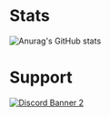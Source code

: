 # Stats
![Anurag's GitHub stats](https://github-readme-stats.vercel.app/api?username=wasabirobby&show_icons=true&theme=radical&title_color=38f8d4&text_color=43ea80&icon_color=43ea80&bg_color=0d1117)

# Support
<a href='https://discord.gg/79zjvy4JMs'>![Discord Banner 2](https://discordapp.com/api/guilds/1025493337031049358/widget.png?style=banner2)</a>




<!---
WasabiRobby/WasabiRobby is a ✨ special ✨ repository because its `README.md` (this file) appears on your GitHub profile.
You can click the Preview link to take a look at your changes.
--->
